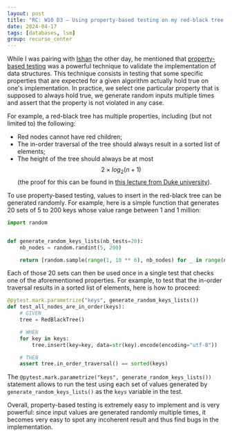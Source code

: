 ```yaml
---
layout: post
title: "RC: W10 D3 — Using property-based testing on my red-black tree implementation"
date: 2024-04-17
tags: [databases, lsm]
group: recurse_center
---
```


While I was pairing with [Ishan](https://github.com/twitu) the other day, he mentioned that [property-based
testing](https://en.wikipedia.org/wiki/Property_testing) was a powerful technique to validate the implementation of
data structures.
This technique consists in testing that some specific properties that are expected for a given algorithm actually hold
true on one's implementation.
In practice, we select one particular property that is supposed to always hold true, we generate random inputs multiple
times and assert that the property is not violated in any case.

For example, a red-black tree has multiple properties, including (but not limited to) the following:

- Red nodes cannot have red children;
- The in-order traversal of the tree should always result in a sorted list of elements;
- The height of the tree should always be at most $$ 2 \times log_2(n+1) $$ (the proof for this can be found
  in [this lecture from Duke university](https://users.cs.duke.edu/~reif/courses/alglectures/skiena.lectures/lecture8.2.pdf)).

To use property-based testing, values to insert in the red-black tree can be generated randomly.
For example, here is a simple function that generates 20 sets of 5 to 200 keys whose value range between 1 and 1
million:

```python
import random


def generate_random_keys_lists(nb_tests=20):
    nb_nodes = random.randint(5, 200)

    return [random.sample(range(1, 10 ** 6), nb_nodes) for _ in range(nb_tests)]
```

Each of those 20 sets can then be used once in a single test that checks one of the aforementioned properties.
For example, to test that the in-order traversal results in a sorted list of elements, here is how to proceed:

```python
@pytest.mark.parametrize("keys", generate_random_keys_lists())
def test_all_nodes_are_in_order(keys):
    # GIVEN
    tree = RedBlackTree()

    # WHEN
    for key in keys:
        tree.insert(key=key, data=str(key).encode(encoding="utf-8"))

    # THEN
    assert tree.in_order_traversal() == sorted(keys)
```

The `@pytest.mark.parametrize("keys", generate_random_keys_lists())` statement allows to run the test using each set of
values generated by `generate_random_keys_lists()` as the `keys` variable in the test.

Overall, property-based testing is extremely easy to implement and is very powerful: since input values are generated
randomly multiple times, it becomes very easy to spot any incoherent result and thus find bugs in the implementation.
